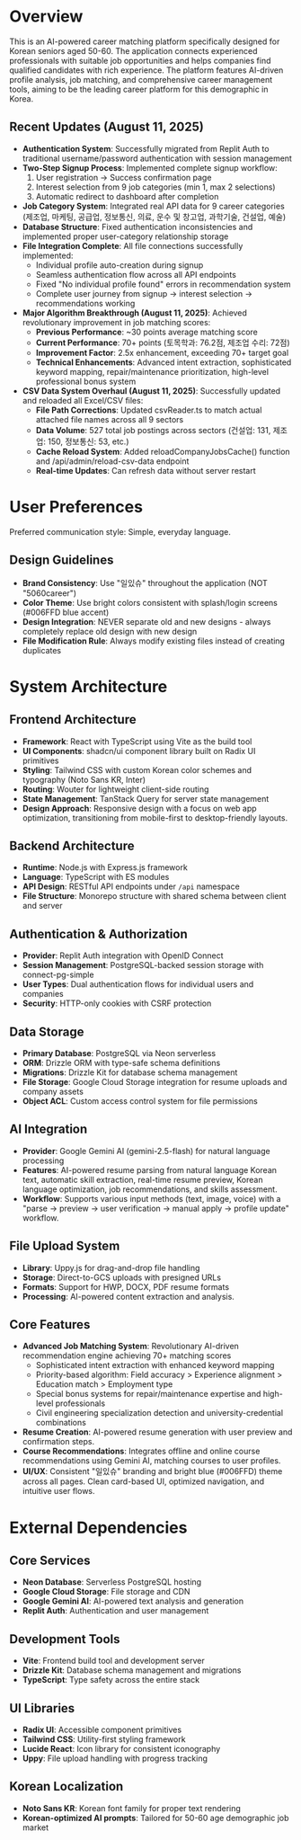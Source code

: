 # Overview

This is an AI-powered career matching platform specifically designed for Korean seniors aged 50-60. The application connects experienced professionals with suitable job opportunities and helps companies find qualified candidates with rich experience. The platform features AI-driven profile analysis, job matching, and comprehensive career management tools, aiming to be the leading career platform for this demographic in Korea.

## Recent Updates (August 11, 2025)
- **Authentication System**: Successfully migrated from Replit Auth to traditional username/password authentication with session management
- **Two-Step Signup Process**: Implemented complete signup workflow:
  1. User registration → Success confirmation page
  2. Interest selection from 9 job categories (min 1, max 2 selections)
  3. Automatic redirect to dashboard after completion
- **Job Category System**: Integrated real API data for 9 career categories (제조업, 마케팅, 공급업, 정보통신, 의료, 운수 및 창고업, 과학기술, 건설업, 예술)
- **Database Structure**: Fixed authentication inconsistencies and implemented proper user-category relationship storage
- **File Integration Complete**: All file connections successfully implemented:
  * Individual profile auto-creation during signup
  * Seamless authentication flow across all API endpoints
  * Fixed "No individual profile found" errors in recommendation system
  * Complete user journey from signup → interest selection → recommendations working
- **Major Algorithm Breakthrough (August 11, 2025)**: Achieved revolutionary improvement in job matching scores:
  * **Previous Performance**: ~30 points average matching score
  * **Current Performance**: 70+ points (토목학과: 76.2점, 제조업 수리: 72점)
  * **Improvement Factor**: 2.5x enhancement, exceeding 70+ target goal
  * **Technical Enhancements**: Advanced intent extraction, sophisticated keyword mapping, repair/maintenance prioritization, high-level professional bonus system
- **CSV Data System Overhaul (August 11, 2025)**: Successfully updated and reloaded all Excel/CSV files:
  * **File Path Corrections**: Updated csvReader.ts to match actual attached file names across all 9 sectors
  * **Data Volume**: 527 total job postings across sectors (건설업: 131, 제조업: 150, 정보통신: 53, etc.)
  * **Cache Reload System**: Added reloadCompanyJobsCache() function and /api/admin/reload-csv-data endpoint
  * **Real-time Updates**: Can refresh data without server restart

# User Preferences

Preferred communication style: Simple, everyday language.

## Design Guidelines
- **Brand Consistency**: Use "일있슈" throughout the application (NOT "5060career")
- **Color Theme**: Use bright colors consistent with splash/login screens (#006FFD blue accent)
- **Design Integration**: NEVER separate old and new designs - always completely replace old design with new design
- **File Modification Rule**: Always modify existing files instead of creating duplicates

# System Architecture

## Frontend Architecture
- **Framework**: React with TypeScript using Vite as the build tool
- **UI Components**: shadcn/ui component library built on Radix UI primitives
- **Styling**: Tailwind CSS with custom Korean color schemes and typography (Noto Sans KR, Inter)
- **Routing**: Wouter for lightweight client-side routing
- **State Management**: TanStack Query for server state management
- **Design Approach**: Responsive design with a focus on web app optimization, transitioning from mobile-first to desktop-friendly layouts.

## Backend Architecture
- **Runtime**: Node.js with Express.js framework
- **Language**: TypeScript with ES modules
- **API Design**: RESTful API endpoints under `/api` namespace
- **File Structure**: Monorepo structure with shared schema between client and server

## Authentication & Authorization
- **Provider**: Replit Auth integration with OpenID Connect
- **Session Management**: PostgreSQL-backed session storage with connect-pg-simple
- **User Types**: Dual authentication flows for individual users and companies
- **Security**: HTTP-only cookies with CSRF protection

## Data Storage
- **Primary Database**: PostgreSQL via Neon serverless
- **ORM**: Drizzle ORM with type-safe schema definitions
- **Migrations**: Drizzle Kit for database schema management
- **File Storage**: Google Cloud Storage integration for resume uploads and company assets
- **Object ACL**: Custom access control system for file permissions

## AI Integration
- **Provider**: Google Gemini AI (gemini-2.5-flash) for natural language processing
- **Features**: AI-powered resume parsing from natural language Korean text, automatic skill extraction, real-time resume preview, Korean language optimization, job recommendations, and skills assessment.
- **Workflow**: Supports various input methods (text, image, voice) with a "parse → preview → user verification → manual apply → profile update" workflow.

## File Upload System
- **Library**: Uppy.js for drag-and-drop file handling
- **Storage**: Direct-to-GCS uploads with presigned URLs
- **Formats**: Support for HWP, DOCX, PDF resume formats
- **Processing**: AI-powered content extraction and analysis.

## Core Features
- **Advanced Job Matching System**: Revolutionary AI-driven recommendation engine achieving 70+ matching scores
  * Sophisticated intent extraction with enhanced keyword mapping
  * Priority-based algorithm: Field accuracy > Experience alignment > Education match > Employment type
  * Special bonus systems for repair/maintenance expertise and high-level professionals
  * Civil engineering specialization detection and university-credential combinations
- **Resume Creation**: AI-powered resume generation with user preview and confirmation steps.
- **Course Recommendations**: Integrates offline and online course recommendations using Gemini AI, matching courses to user profiles.
- **UI/UX**: Consistent "일있슈" branding and bright blue (#006FFD) theme across all pages. Clean card-based UI, optimized navigation, and intuitive user flows.

# External Dependencies

## Core Services
- **Neon Database**: Serverless PostgreSQL hosting
- **Google Cloud Storage**: File storage and CDN
- **Google Gemini AI**: AI-powered text analysis and generation
- **Replit Auth**: Authentication and user management

## Development Tools
- **Vite**: Frontend build tool and development server
- **Drizzle Kit**: Database schema management and migrations
- **TypeScript**: Type safety across the entire stack

## UI Libraries
- **Radix UI**: Accessible component primitives
- **Tailwind CSS**: Utility-first styling framework
- **Lucide React**: Icon library for consistent iconography
- **Uppy**: File upload handling with progress tracking

## Korean Localization
- **Noto Sans KR**: Korean font family for proper text rendering
- **Korean-optimized AI prompts**: Tailored for 50-60 age demographic job market